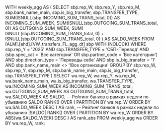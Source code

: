 WITH weekly_agg AS (
    SELECT
        sbp.rep_W,
        sbp.rep_Y,
        sbp.rep_M,
        sbp.bank_name_main,
        sbp.is_big_transfer,
        sbp.TRANSFER_TYPE,
        SUM(ISNULL(sbp.INCOMING_SUM_TRANS_total, 0))   AS INCOMING_SUM_WEEK,
        SUM(ISNULL(sbp.OUTGOING_SUM_TRANS_total, 0))   AS OUTGOING_SUM_WEEK,
        SUM(
          ISNULL(sbp.INCOMING_SUM_TRANS_total, 0)
          + ISNULL(sbp.OUTGOING_SUM_TRANS_total, 0)
        ) AS SALDO_WEEK
    FROM [ALM].[ehd].[VW_transfers_FL_agg_dt] sbp WITH (NOLOCK)
    WHERE sbp.rep_Y            = '2025'
      AND sbp.TRANSFER_TYPE    = 'СБП-Перевод'
      AND (sbp.spec_cat        = 'Все категории'
           OR sbp.partner_code = 'Все категории')
      AND sbp.direction_type   = 'Переводы себе'
      AND sbp.is_big_transfer  = '1'
      AND sbp.bank_name_main  <> '!Все организации'
    GROUP BY
        sbp.rep_W,
        sbp.rep_Y,
        sbp.rep_M,
        sbp.bank_name_main,
        sbp.is_big_transfer,
        sbp.TRANSFER_TYPE
)
SELECT
    wa.rep_W,
    wa.rep_Y,
    wa.rep_M,
    wa.bank_name_main,
    wa.is_big_transfer,
    wa.TRANSFER_TYPE,
    wa.INCOMING_SUM_WEEK     AS INCOMING_SUM_TRANS_total,
    wa.OUTGOING_SUM_WEEK     AS OUTGOING_SUM_TRANS_total,
    wa.SALDO_WEEK            AS SALDO,
    -- Рейтинг банков в рамках недели по убыванию SALDO
    RANK() OVER (
      PARTITION BY wa.rep_W
      ORDER BY wa.SALDO_WEEK DESC
    ) AS rank,
    -- Рейтинг банков в рамках недели по убыванию |SALDO|
    RANK() OVER (
      PARTITION BY wa.rep_W
      ORDER BY ABS(wa.SALDO_WEEK) DESC
    ) AS rank_abs
FROM weekly_agg wa
ORDER BY
    wa.rep_W,
    rank;
